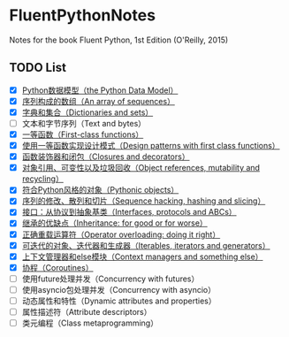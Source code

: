 # FluentPythonNotes
Notes for the book Fluent Python, 1st Edition (O'Reilly, 2015)

## TODO List
- [x] [Python数据模型（the Python Data Model）](./01_PythonDataModel/01_PythonDataModel.ipynb)
- [x] [序列构成的数组（An array of sequences）](./02_AnArrayofSequences/02_AnArrayofSequences.ipynb)
- [x] [字典和集合（Dictionaries and sets）](./03_DictionariesAndSets/03_DictionariesAndSets.ipynb)
- [ ] 文本和字节序列（Text and bytes）
- [x] [一等函数（First-class functions）](./05_FirstClassFunctions/05_FirstClassFunctions.ipynb)
- [x] [使用一等函数实现设计模式（Design patterns with first class functions）](./06_DesignPatternsWithFirstClassFunctions/06_DesignPatternsWithFirstClassFunctions.ipynb)
- [x] [函数装饰器和闭包（Closures and decorators）](./07_ClosuresAndDecorators/07_ClosuresAndDecorators.ipynb)
- [x] [对象引用、可变性以及垃圾回收（Object references, mutability and recycling）](./08_ObjectReferencesAndMutabilityAndRecycling/08_ObjectReferencesAndMutabilityAndRecycling.ipynb)
- [x] [符合Python风格的对象（Pythonic objects）](./09_PythonicObjects/09_PythonicObjects.ipynb)
- [x] [序列的修改、散列和切片（Sequence hacking, hashing and slicing）](./10_SequenceHackingHashingAndSlicing/10_SequenceHackingHashingAndSlicing.ipynb)
- [x] [接口：从协议到抽象基类（Interfaces, protocols and ABCs）](./11_InterfacesProtocolsAndABSs/11_InterfacesProtocolsAndABSs.ipynb)
- [x] [继承的优缺点（Inheritance: for good or for worse）](./12_InheritanceForGoodOrForWorse/12_InheritanceForGoodOrForWorse.ipynb)
- [x] [正确重载运算符（Operator overloading: doing it right）](./13_OperatorOverloadingDoingItRight/13_OperatorOverloadingDoingItRight.ipynb)
- [x] [可迭代的对象、迭代器和生成器（Iterables, iterators and generators）](./14_IterablesIteratorsAndGenerators/14_IterablesIteratorsAndGenerators.ipynb)
- [x] [上下文管理器和else模块（Context managers and something else）](./15_ContextManagersAndSomethingElse/15_ContextManagersAndSomethingElse.ipynb)
- [x] [协程（Coroutines）](./16_Coroutines/16_Coroutines.ipynb)
- [ ] 使用future处理并发（Concurrency with futures）
- [ ] 使用asyncio包处理并发（Concurrency with asyncio）
- [ ] 动态属性和特性（Dynamic attributes and properties）
- [ ] 属性描述符（Attribute descriptors）
- [ ] 类元编程（Class metaprogramming）